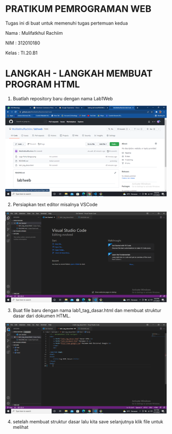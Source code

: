 # PRATIKUM PEMROGRAMAN WEB
Tugas ini di buat untuk memenuhi tugas pertemuan kedua

Nama  : Mulifatkhul Rachiim

NIM   : 312010180

Kelas : TI.20.B1

# LANGKAH - LANGKAH MEMBUAT PROGRAM HTML

1. Buatlah repository baru dengan nama Lab1Web

![Lab.png](sc_pratikum/Lab.png)

2. Persiapkan text editor misalnya VSCode

![lab1.png](sc_pratikum/lab1.png)

3. Buat file baru dengan nama lab1_tag_dasar.html dan membuat struktur dasar dari dokumen HTML.

![lab2.png](sc_pratikum/lab2.png)

4. setelah membuat struktur dasar lalu kita save selanjutnya klik file untuk melihat 

